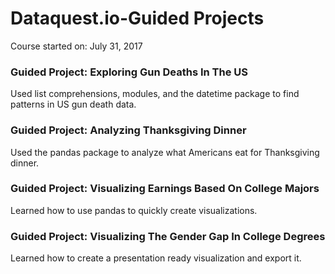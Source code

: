 # Dataquest.io-Guided Projects

Course started on: July 31, 2017

### Guided Project: Exploring Gun Deaths In The US
Used list comprehensions, modules, and the datetime package to find patterns in US gun death data.

### Guided Project: Analyzing Thanksgiving Dinner
Used the pandas package to analyze what Americans eat for Thanksgiving dinner.

### Guided Project: Visualizing Earnings Based On College Majors
Learned how to use pandas to quickly create visualizations.

### Guided Project: Visualizing The Gender Gap In College Degrees
Learned how to create a presentation ready visualization and export it.




